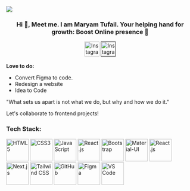 <img src="https://media.licdn.com/dms/image/D4D16AQE2NZXiTSACvA/profile-displaybackgroundimage-shrink_350_1400/0/1694779261916?e=1700092800&v=beta&t=QlSASkizi2i97_un-Fla6bnUTgA2dmDANCki1VqH6wY" />
<div align="center" >
<h3 >Hi 👋, Meet me. I am Maryam Tufail. Your helping hand for growth: Boost Online presence 🚀</h2>
 <a href="https://www.instagram.com/frontendfirst/"><img src="https://assets.stickpng.com/thumbs/580b57fcd9996e24bc43c521.png" alt="Instagram" width="40"/></a>
<a href=""> <img src="https://www.freeiconspng.com/uploads/linkedin-logo-3.png" alt="Instagram" width="40"/></a>
</div>
<p> <b>Love to do:</b> 
 
 - Convert Figma to code.
 - Redesign a website
 - Idea to Code
</p>

<p align="left">
 "What sets us apart is not what we do, but why and how we do it."

Let's collaborate to frontend projects!</p>

### Tech Stack:
<p align="left">
  <img src="https://img.icons8.com/color/48/000000/html-5.png" alt="HTML5" title="HTML5"width=60  />
  <img src="https://img.icons8.com/color/48/000000/css3.png" alt="CSS3" title="CSS3" width=60 />
  <img src="https://img.icons8.com/color/48/000000/javascript.png" alt="JavaScript" title="JavaScript" width=60 />
  <img src="https://img.icons8.com/color/48/000000/react-native.png" alt="React.js" title="React.js" width=60  />
  <img src="https://img.icons8.com/color/48/000000/bootstrap.png" alt="Bootstrap" title="Bootstrap" width=60 />
  <img src="https://img.icons8.com/color/48/000000/material-ui.png" alt="Material-UI" title="Material-UI" width=60  />
  <img src="https://img.icons8.com/color/48/000000/react-native.png" alt="React.js" title="React.js" width="60"  />
  <img src="https://dinhanhthi.com/img/header/nextjs.png" alt="Next.js" title="Next.js" width="60"/>
  <img src="https://d4.alternativeto.net/uaUADPLN5QTqRHNl0qujQbTXzm5wjsAq5K9Y-ylGjdQ/rs:fill:280:280:0/g:ce:0:0/YWJzOi8vZGlzdC9pY29ucy90YWlsd2luZC1jc3NfMTM2NjE5LnBuZw.png" alt="Tailwind CSS" title="Tailwind CSS" width="60" />
 <img src="https://img.icons8.com/color/48/000000/github.png" alt="GitHub" title="GitHub" width="60"/>
  <img src="https://img.icons8.com/color/48/000000/figma.png" alt="Figma" title="Figma" width="60" />
  <img src="https://img.icons8.com/color/48/000000/visual-studio-code-2019.png" alt="VS Code" title="VS Code" width="60" />
</p>





